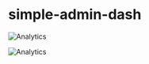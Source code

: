 # simple-admin-dash


![Analytics](https://github.com/didinkaj/simple-admin-dash/blob/main/images/dashboard.png "Dashboard")

![Analytics](https://github.com/didinkaj/simple-admin-dash/blob/main/images/dashboard-dark.png "Dashboard")


